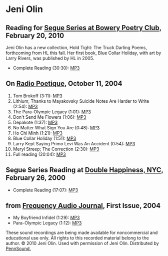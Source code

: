 Jeni Olin
=========

Reading for [Segue Series at Bowery Poetry Club](http://writing.upenn.edu/pennsound/x/Segue-BPC.html#02-20-10), February 20, 2010
---------------------------------------------------------------------------------------------------------------------------------

Jeni Olin has a new collection, Hold Tight: The Truck Darling Poems,
forthcoming from HL this fall. Her first book, Blue Collar Holiday, with art by
Larry Rivers, was published by HL in 2005.

-   Complete Reading (30:30): [MP3](http://media.sas.upenn.edu/pennsound/authors/Olin/Olin-Jeni_Segue-Series-at-Bowery-Poetry-Club_02-20-10.mp3)

On [Radio Poetique](http://writing.upenn.edu/pennsound/x/Poetic-Brooklyn.html), October 11, 2004
------------------------------------------------------------------------------------------------

1.  Tom Brokoff (3:11): [MP3](http://media.sas.upenn.edu/pennsound/authors/Olin/Poetic-Brklyn/Olin-Jeni_01_Tom-Brokoff_Poetic-Brklyn_10-11-04.mp3)
2.  Lithium; Thanks to Mayakovsky Suicide Notes Are Harder to Write (2:54): [MP3](http://media.sas.upenn.edu/pennsound/authors/Olin/Poetic-Brklyn/Olin-Jeni_02_Lithium_Poetic-Brklyn_10-11-04.mp3)
3.  The Para-Olympic Legacy (1:01): [MP3](http://media.sas.upenn.edu/pennsound/authors/Olin/Poetic-Brklyn/Olin-Jeni_03_Para-Olympic-Legcy_Poetic-Brklyn_10-11-04.mp3)
4.  Don't Send Me Flowers (1:06): [MP3](http://media.sas.upenn.edu/pennsound/authors/Olin/Poetic-Brklyn/Olin-Jeni_04_Dont-Send-Me-Flwrs_Poetic-Brklyn_10-11-04.mp3)
5.  Depakote (1:37): [MP3](http://media.sas.upenn.edu/pennsound/authors/Olin/Poetic-Brklyn/Olin-Jeni_05_Depakote_Poetic-Brklyn_10-11-04.mp3)
6.  No Matter What Sign You Are (0:48): [MP3](http://media.sas.upenn.edu/pennsound/authors/Olin/Poetic-Brklyn/Olin-Jeni_06_No-Matter-Wht-Sign-U-R_Poetic-Brklyn_10-11-04.mp3)
7.  Ho Chi Minh (1:21): [MP3](http://media.sas.upenn.edu/pennsound/authors/Olin/Poetic-Brklyn/Olin-Jeni_07_Ho-Chi-Min_Poetic-Brklyn_10-11-04.mp3)
8.  Blue Collar Holiday (1:51): [MP3](http://media.sas.upenn.edu/pennsound/authors/Olin/Poetic-Brklyn/Olin-Jeni_08_Blu-Collar-Holidy_Poetic-Brklyn_10-11-04.mp3)
9.  Larry Kept Saying Primo Levi Was An Accident (0:54): [MP3](http://media.sas.upenn.edu/pennsound/authors/Olin/Poetic-Brklyn/Olin-Jeni_09_Lrry-Kpt-Sayng_Poetic-Brklyn_10-11-04.mp3)
10. Meryl Streep; The Correction (2:30): [MP3](http://media.sas.upenn.edu/pennsound/authors/Olin/Poetic-Brklyn/Olin-Jeni_10_Meryl-Streep_Correction_Poetic-Brklyn_10-11-04.mp3)
11. Full reading (20:04): [MP3](http://media.sas.upenn.edu/pennsound/authors/Olin/Poetic-Brklyn/Olin-Jeni_Full_Poetic-Brklyn_10-11-04.mp3)

Segue Series Reading at [Double Happiness, NYC](http://writing.upenn.edu/pennsound/x/Segue-DH.html), February 26, 2000
----------------------------------------------------------------------------------------------------------------------

-   Complete Reading (17:07): [MP3](http://media.sas.upenn.edu/pennsound/authors/Olin/Olin-Jeni_Complete-Reading_Segue-Series_Double-Happiness_2-26-00.mp3)

from [Frequency Audio Journal](http://writing.upenn.edu/pennsound/x/Frequency.html), First Issue, 2004
------------------------------------------------------------------------------------------------------

-   My Boyfriend Infidel (1:29): [MP3](http://media.sas.upenn.edu/pennsound/authors/Olin/Olin-Jeni_13_My-Boyfrnd-Infidel_Frequency_2004.mp3)
-   Para-Olympic Legacy (1:12): [MP3](http://media.sas.upenn.edu/pennsound/authors/Olin/Olin-Jeni_14_Para-Olympic-Legcy_Frequency_2004.mp3)

These sound recordings are being made available for noncommercial
and educational use only. All rights to this recorded material belong
to the author. © 2010 Jeni Olin. Used with permission of Jeni Olin. Distributed by [PennSound.](../index.html)
